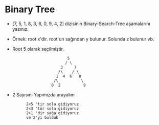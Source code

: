 # Binary Tree
- [7, 5, 1, 8, 3, 6, 0, 9, 4, 2] dizisinin Binary-Search-Tree aşamalarını yazınız.

- Örnek: root x'dir. root'un sağından y bulunur. Solunda z bulunur vb.

- Root 5 olarak seçilmiştir.


                              5
                             / \
                           3     7
                          /\    / \ 
                         1  4  6   8
                        /\          \
                       0  2          9

- 2 Sayısını Yapımızda arayalım

            2<5 'tir sola gidiyoruz
            2<3 'tür sola gidiyoruz
            2>1 'dir sağa gidiyoruz
            ve 2'yi bulduk